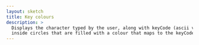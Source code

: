 ```yaml
---
layout: sketch
title: Key colours
description: > 
  Displays the character typed by the user, along with keyCode (ascii value)
  inside circles that are filled with a colour that maps to the keyCode
---
```


